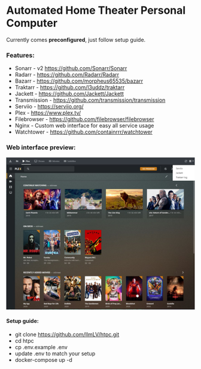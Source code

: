 # Automated Home Theater Personal Computer
Currently comes **preconfigured**, just follow setup guide.

### Features:
* Sonarr - v2 https://github.com/Sonarr/Sonarr
* Radarr - https://github.com/Radarr/Radarr
* Bazarr - https://github.com/morpheus65535/bazarr
* Traktarr - https://github.com/l3uddz/traktarr
* Jackett - https://github.com/Jackett/Jackett
* Transmission - https://github.com/transmission/transmission
* Serviio - https://serviio.org/
* Plex - https://www.plex.tv/
* Filebrowser - https://github.com/filebrowser/filebrowser
* Nginx - Custom web interface for easy all service usage
* Watchtower - https://github.com/containrrr/watchtower

### Web interface preview:
![](preview.jpg)

#### Setup guide:
* git clone https://github.com/IlmLV/htpc.git
* cd htpc
* cp .env.example .env
* update .env to match your setup
* docker-compose up -d
